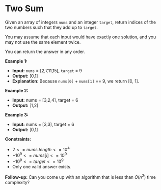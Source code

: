 # Two Sum

Given an array of integers `nums` and an integer `target`, return indices of the two numbers such that they add up to `target`.

You may assume that each input would have exactly one solution, and you may not use the same element twice.

You can return the answer in any order.

**Example 1:**
- **Input:** `nums` = [2,7,11,15], `target` = 9
- **Output:** [0,1]
- **Explanation**: Because `nums[0]` + `nums[1]` == 9, we return [0, 1].

**Example 2:**
- **Input:** nums = [3,2,4], target = 6
- **Output:** [1,2]

**Example 3:**
- **Input:** nums = [3,3], target = 6
- **Output:** [0,1]

**Constraints:**

- $2 <= nums.length <= 10^4$
- $-10^9 <= nums[i] <= 10^9$
- $-10^9 <= target <= 10^9$
- Only one valid answer exists.

**Follow-up:** Can you come up with an algorithm that is less than $O(n^2)$ time complexity?